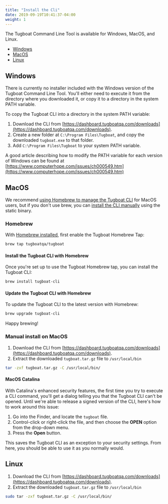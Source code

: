 ```yaml
---
title: "Install the Cli"
date: 2019-09-19T10:41:37-04:00
weight: 1
---
```


The Tugboat Command Line Tool is available for Windows, MacOS, and Linux.

- [Windows](#windows)
- [MacOS](#macos)
- [Linux](#linux)

## Windows

There is currently no installer included with the Windows version of the Tugboat Command Line Tool. You'll either need
to execute it from the directory where you downloaded it, or copy it to a directory in the system PATH variable.

To copy the Tugboat CLI into a directory in the system PATH variable:

1. Download the CLI from [https://dashboard.tugboatqa.com/downloads](https://dashboard.tugboatqa.com/downloads).
2. Create a new folder at `C:\Program Files\Tugboat`, and copy the downloaded `tugboat.exe` to that folder.
3. Add `C:\Program Files\Tugboat` to your system PATH variable.

A good article describing how to modify the PATH variable for each version of Windows can be found at
[https://www.computerhope.com/issues/ch000549.htm](https://www.computerhope.com/issues/ch000549.htm)

## MacOS

We recommend [using Homebrew to manage the Tugboat CLI](#homebrew) for MacOS users, but if you don't use brew, you can
[install the CLI manually](#manual-install-on-macos) using the static binary.

### Homebrew

With [Homebrew installed](https://brew.sh/), first enable the Tugboat Homebrew Tap:

```sh
brew tap tugboatqa/tugboat
```

#### Install the Tugboat CLI with Homebrew

Once you're set up to use the Tugboat Homebrew tap, you can install the Tugboat CLI:

```sh
brew install tugboat-cli
```

#### Update the Tugboat CLI with Homebrew

To update the Tugboat CLI to the latest version with Homebrew:

```sh
brew upgrade tugboat-cli
```

Happy brewing!

### Manual install on MacOS

1. Download the CLI from [https://dashboard.tugboatqa.com/downloads](https://dashboard.tugboatqa.com/downloads).
2. Extract the downloaded `tugboat.tar.gz` file to `/usr/local/bin`

```sh
tar -zxf tugboat.tar.gz -C /usr/local/bin/
```

#### MacOS Catalina

With Catalina's enhanced security features, the first time you try to execute a CLI command, you'll get a dialog telling
you that the Tugboat CLI can't be opened. Until we're able to release a signed version of the CLI, here's how to work
around this issue:

1. Go into the Finder, and locate the `tugboat` file.
2. Control-click or right-click the file, and then choose the **OPEN** option from the drop-down menu.
3. Press the **Open** button.

This saves the Tugboat CLI as an exception to your security settings. From here, you should be able to use it as you
normally would.

## Linux

1. Download the CLI from [https://dashboard.tugboatqa.com/downloads](https://dashboard.tugboatqa.com/downloads).
2. Extract the downloaded `tugboat.tar.gz` file to `/usr/local/bin`

```sh
sudo tar -zxf tugboat.tar.gz -C /usr/local/bin/
```
